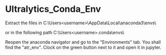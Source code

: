 # Ultralytics_Conda_Env

Extract the files in C:\Users\<username>\AppData\Local\anaconda3\envs\

or in the following path 
C:\Users\<username>\.conda\envs\

Reopen the anaconda navigator and go to the "Environments" tab. You shall find the "atr_env". Clock on the green button next to it and open it in jupyter.
